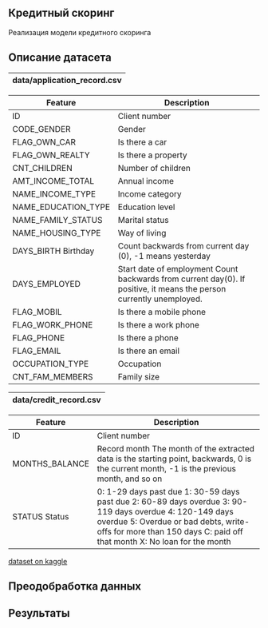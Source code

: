 ## Кредитный скоринг

Реализация модели кредитного скоринга

## Описание датасета


| data/application_record.csv |
|--------------------|

| Feature | Description |
|----------|----------|
| ID | Client number |
| CODE_GENDER	| Gender |
| FLAG_OWN_CAR | Is there a car	|
| FLAG_OWN_REALTY	| Is there a property	|
| CNT_CHILDREN	| Number of children	|
| AMT_INCOME_TOTAL	| Annual income	|
| NAME_INCOME_TYPE	| Income category	|
| NAME_EDUCATION_TYPE	| Education level	|
| NAME_FAMILY_STATUS	| Marital status	|
| NAME_HOUSING_TYPE	| Way of living	|
| DAYS_BIRTH	Birthday	| Count backwards from current day (0), -1 means yesterday |
| DAYS_EMPLOYED	| Start date of employment	Count backwards from current day(0). If positive, it means the person currently unemployed. |
| FLAG_MOBIL	| Is there a mobile phone	|
| FLAG_WORK_PHONE	| Is there a work phone	|
| FLAG_PHONE	| Is there a phone |
| FLAG_EMAIL	| Is there an email	|
| OCCUPATION_TYPE	| Occupation	|
| CNT_FAM_MEMBERS	| Family size |


| data/credit_record.csv |
|--------------------|

| Feature | Description |
|----------|----------|
| ID | Client number |
| MONTHS_BALANCE	| Record month	The month of the extracted data is the starting point, backwards, 0 is the current month, -1 is the previous month, and so on |
| STATUS	Status	| 0: 1-29 days past due 1: 30-59 days past due 2: 60-89 days overdue 3: 90-119 days overdue 4: 120-149 days overdue 5: Overdue or bad debts, write-offs for more than 150 days C: paid off that month X: No loan for the month |

[dataset on kaggle](https://www.kaggle.com/datasets/rikdifos/credit-card-approval-prediction)

## Преодобработка данных

## Результаты 
